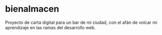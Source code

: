 # bienalmacen
Proyecto  de carta digital para un bar de mi ciudad, con el afán de volcar mi aprendizaje en las ramas del desarrollo web.
